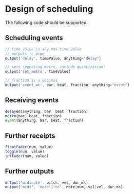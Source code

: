 # Design of scheduling

The following code should be supported

## Scheduling events

```js
// time value is any max time value
// outputs to pipe
output('delay', timeValue, anything="delay")

// sets repeating metro, include quantization?
output('set_metro', timeValue)

// fraction is a decimal
output('event_at', bar, beat, fraction, anything="event")
```

## Receiving events

```js
delayed(anything, bar, beat, fraction)
metro(bar, beat, fraction)
event(anything, bar, beat, fraction)
```

## Further receipts

```js
floatFader(num, value)
toggle(num, value)
intFader(num, value)
```

## Further outputs

```js
output('midinote', pitch, vel, dur_ms)
output('midi', 'note'|'cc', note|num, val|vel, dur_ms)
```